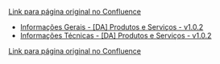 [Link para página original no Confluence](https://openfinancebrasil.atlassian.net/wiki/spaces/OF/pages/17368014)

- [Informações Gerais - \[DA\] Produtos e Serviços - v1.0.2](../../../../../../OF/Open%20Finance%20Brasil/Especifica%c3%a7%c3%b5es%20de%20APIs/Dados%20Abertos%20-%20DA/[DA]%20API%20-%20Produtos%20e%20Servi%c3%a7os/v1.0.2%20-%20[DA]%20Produtos%20e%20Servi%c3%a7os/Informa%c3%a7%c3%b5es%20Gerais%20-%20[DA]%20Produtos%20e%20Servi%c3%a7os%20-%20v1.0.2)
- [Informações Técnicas - \[DA\] Produtos e Serviços - v1.0.2](../../../../../../OF/Open%20Finance%20Brasil/Especifica%c3%a7%c3%b5es%20de%20APIs/Dados%20Abertos%20-%20DA/[DA]%20API%20-%20Produtos%20e%20Servi%c3%a7os/v1.0.2%20-%20[DA]%20Produtos%20e%20Servi%c3%a7os/Informa%c3%a7%c3%b5es%20T%c3%a9cnicas%20-%20[DA]%20Produtos%20e%20Servi%c3%a7os%20-%20v1.0.2)

[Link para página original no Confluence](https://openfinancebrasil.atlassian.net/wiki/spaces/OF/pages/17368014)